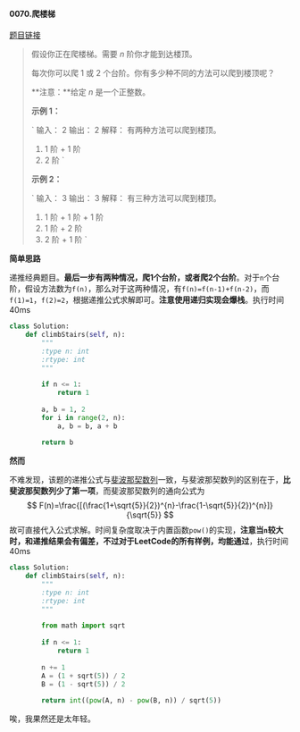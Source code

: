 #### 0070.爬楼梯

[题目链接](https://leetcode-cn.com/problems/climbing-stairs/)

> 假设你正在爬楼梯。需要 *n* 阶你才能到达楼顶。
>
> 每次你可以爬 1 或 2 个台阶。你有多少种不同的方法可以爬到楼顶呢？
>
> **注意：**给定 *n* 是一个正整数。
>
> **示例 1：**
>
> `
> 输入： 2
> 输出： 2
> 解释： 有两种方法可以爬到楼顶。
> 1.  1 阶 + 1 阶
> 2.  2 阶
> `
>
> **示例 2：**
>
> `
> 输入： 3
> 输出： 3
> 解释： 有三种方法可以爬到楼顶。
> 1.  1 阶 + 1 阶 + 1 阶
> 2.  1 阶 + 2 阶
> 3.  2 阶 + 1 阶
> `

**简单思路**

递推经典题目。**最后一步有两种情况，爬1个台阶，或者爬2个台阶**。对于`n`个台阶，假设方法数为`f(n)`，那么对于这两种情况，有`f(n)=f(n-1)+f(n-2)`，而`f(1)=1`，`f(2)=2`，根据递推公式求解即可。**注意使用递归实现会爆栈**。执行时间40ms

```python
class Solution:
    def climbStairs(self, n):
        """
        :type n: int
        :rtype: int
        """
        
        if n <= 1:
            return 1
        
        a, b = 1, 2
        for i in range(2, n):
            a, b = b, a + b
        
        return b
```

**然而**

不难发现，该题的递推公式与[斐波那契数列](https://baike.baidu.com/item/%E6%96%90%E6%B3%A2%E9%82%A3%E5%A5%91%E6%95%B0%E5%88%97)一致，与斐波那契数列的区别在于，**比斐波那契数列少了第一项**，而斐波那契数列的通向公式为
$$
F(n)=\frac{[(\frac{1+\sqrt{5}}{2})^{n}-\frac{1-\sqrt{5}}{2})^{n}]}{\sqrt{5}}
$$
故可直接代入公式求解。时间复杂度取决于内置函数`pow()`的实现，**注意当`n`较大时，和递推结果会有偏差，不过对于LeetCode的所有样例，均能通过**，执行时间40ms

```python
class Solution:
    def climbStairs(self, n):
        """
        :type n: int
        :rtype: int
        """
        
        from math import sqrt
        
        if n <= 1:
            return 1
        
        n += 1
        A = (1 + sqrt(5)) / 2
        B = (1 - sqrt(5)) / 2
        
        return int((pow(A, n) - pow(B, n)) / sqrt(5))
```

唉，我果然还是太年轻。